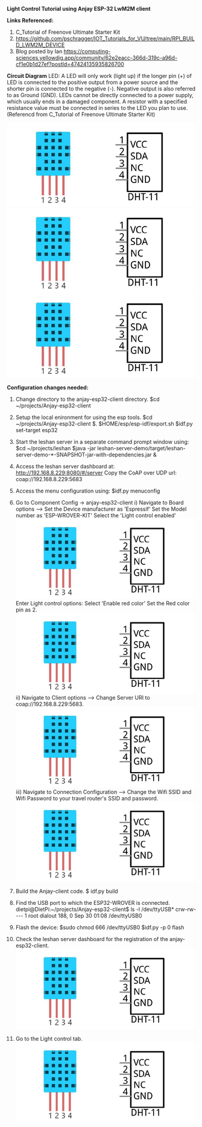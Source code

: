 **Light Control Tutorial using Anjay ESP-32 LwM2M client**

**Links Referenced:**
1. C_Tutorial of Freenove Ultimate Starter Kit
2. https://github.com/pschragger/IOT_Tutorials_for_VU/tree/main/RPI_BUILD_LWM2M_DEVICE
3. Blog posted by Ian
 https://computing-sciences.yellowdig.app/community/62e2eacc-366d-319c-a96d-cf1e0b1d27ef?postId=47424135935826700

**Circuit Diagram**
LED:
A LED will only work (light up) if the longer pin (+) of LED is connected to the positive output from a power
source and the shorter pin is connected to the negative (-). Negative output is also referred to as Ground
(GND).
LEDs cannot be directly connected to a power supply, which usually ends in a damaged component. A
resistor with a specified resistance value must be connected in series to the LED you plan to use.
(Referencd from C_Tutorial of Freenove Ultimate Starter Kit)

![DHT11_Specs](/ANALOG_Device_Tutorials/image/DHT11_Specs.JPG)<br/>
![DHT11_Specs](/ANALOG_Device_Tutorials/image/DHT11_Specs.JPG)<br/>
![DHT11_Specs](/ANALOG_Device_Tutorials/image/DHT11_Specs.JPG)<br/>

**Configuration changes needed:**
1. Change directory to the anjay-esp32-client directory.
$cd ~/projects/Anjay-esp32-client
2. Setup the local enironment for using the esp tools.
$cd ~/projects/Anjay-esp32-client
$. $HOME/esp/esp-idf/export.sh
$idf.py set-target esp32 
3. Start the leshan server in a separate command prompt window using:
$cd ~/projects/leshan
$java -jar leshan-server-demo/target/leshan-server-demo-*-SNAPSHOT-jar-with-dependencies.jar &
4. Access the leshan server dashboard at:
http://192.168.8.229:8080/#/server
Copy the CoAP over UDP url: coap://192.168.8.229:5683
5. Access the menu configuration using:
$idf.py menuconfig
6. Go to Component Config -> anjay-esp32-client
i) Navigate to Board options --> 
Set the Device manufacturer as 'Espressif'
Set the Model number as 'ESP-WROVER-KIT'
Select the 'Light control enabled'
![DHT11_Specs](/ANALOG_Device_Tutorials/image/DHT11_Specs.JPG)<br/>
Enter Light control options: Select 'Enable red color'
Set the Red color pin as 2.
![DHT11_Specs](/ANALOG_Device_Tutorials/image/DHT11_Specs.JPG)<br/>
ii) Navigate to Client options -->
Change Server URI to coap://192.168.8.229:5683.
![DHT11_Specs](/ANALOG_Device_Tutorials/image/DHT11_Specs.JPG)<br/>
iii) Navigate to Connection Configuration --> 
Change the Wifi SSID and Wifi Password to your travel router's SSID and password.
![DHT11_Specs](/ANALOG_Device_Tutorials/image/DHT11_Specs.JPG)<br/>

7. Build the Anjay-client code.
$ idf.py build
8. Find the USB port to which the ESP32-WROVER is connected.
dietpi@DietPi:~/projects/Anjay-esp32-client$ ls -l /dev/ttyUSB*
crw-rw---- 1 root dialout 188, 0 Sep 30 01:08 /dev/ttyUSB0
9. Flash the device:
$sudo chmod 666 /dev/ttyUSB0
$idf.py -p 0 flash
10. Check the leshan server dashboard for the registration of the anjay-esp32-client.
![DHT11_Specs](/ANALOG_Device_Tutorials/image/DHT11_Specs.JPG)<br/>
11. Go to the Light control tab.
![DHT11_Specs](/ANALOG_Device_Tutorials/image/DHT11_Specs.JPG)<br/>








